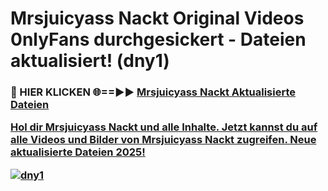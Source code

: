 # Mrsjuicyass Nackt Original Videos 0nlyFans durchgesickert - Dateien aktualisiert! (dny1)

<h3>🔴 HIER KLICKEN 🌐==►► <a href="https://tinyurl.com/h6vf6nb8" rel="nofollow">Mrsjuicyass Nackt Aktualisierte Dateien

Hol dir Mrsjuicyass Nackt und alle Inhalte. Jetzt kannst du auf alle Videos und Bilder von Mrsjuicyass Nackt zugreifen. Neue aktualisierte Dateien 2025!

[![dny1](https://i.imgur.com/sD4kR3V.gif)](https://tinyurl.com/h6vf6nb8)

